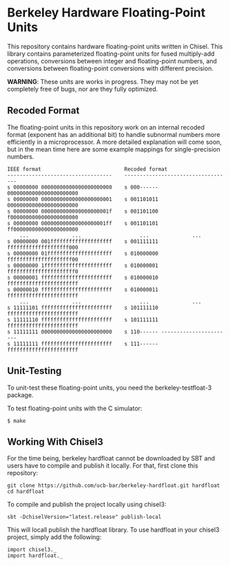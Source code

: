 Berkeley Hardware Floating-Point Units
======================================

This repository contains hardware floating-point units written in Chisel.
This library contains parameterized floating-point units for fused multiply-add
operations, conversions between integer and floating-point numbers, and
conversions between floating-point conversions with different precision.

**WARNING**:
These units are works in progress.  They may not be yet completely free of
bugs, nor are they fully optimized.


Recoded Format
--------------

The floating-point units in this repository work on an internal recoded format
(exponent has an additional bit) to handle subnormal numbers more efficiently
in a microprocessor.  A more detailed explanation will come soon, but in the
mean time here are some example mappings for single-precision numbers.

    IEEE format                           Recoded format
    ----------------------------------    -----------------------------------
    s 00000000 00000000000000000000000    s 000------ 00000000000000000000000
    s 00000000 00000000000000000000001    s 001101011 00000000000000000000000
    s 00000000 0000000000000000000001f    s 001101100 f0000000000000000000000
    s 00000000 000000000000000000001ff    s 001101101 ff000000000000000000000
        ...              ...                   ...              ... 
    s 00000000 001ffffffffffffffffffff    s 001111111 ffffffffffffffffffff000
    s 00000000 01fffffffffffffffffffff    s 010000000 fffffffffffffffffffff00
    s 00000000 1ffffffffffffffffffffff    s 010000001 ffffffffffffffffffffff0
    s 00000001 fffffffffffffffffffffff    s 010000010 fffffffffffffffffffffff
    s 00000010 fffffffffffffffffffffff    s 010000011 fffffffffffffffffffffff
        ...              ...                   ...              ... 
    s 11111101 fffffffffffffffffffffff    s 101111110 fffffffffffffffffffffff
    s 11111110 fffffffffffffffffffffff    s 101111111 fffffffffffffffffffffff
    s 11111111 00000000000000000000000    s 110------ -----------------------
    s 11111111 fffffffffffffffffffffff    s 111------ fffffffffffffffffffffff


Unit-Testing
------------

To unit-test these floating-point units, you need the berkeley-testfloat-3
package.

To test floating-point units with the C simulator:

    $ make


Working With Chisel3
--------------------

For the time being, berkeley hardfloat cannot be downloaded by SBT and users have to compile and publish it locally. For that, first clone this repository:
    
    git clone https://github.com/ucb-bar/berkeley-hardfloat.git hardfloat
    cd hardfloat    

To compile and publish the project locally using chisel3:

    sbt -DchiselVersion="latest.release" publish-local

This will locall publish the hardfloat library. To use hardfloat in your chisel3 project, simply add the following:

    import chisel3._
    import hardfloat._

